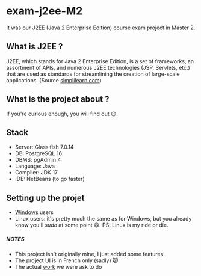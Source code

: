 # exam-j2ee-M2

It was our J2EE (Java 2 Enterprise Edition) course exam project in Master 2.

## What is J2EE ?
J2EE, which stands for Java 2 Enterprise Edition, is a set of frameworks, an assortment of APIs, and numerous J2EE technologies (JSP, Servlets, etc.) that are used as standards for streamlining the creation of large-scale applications. (Source <a href="https://www.simplilearn.com/j2ee-interview-questions-answers-article#:~:text=J2EE%2C%20which%20stands%20for%20Java,creation%20of%20large%2Dscale%20applications." target="_blank">simplilearn.com</a>)

## What is the project about ?
If you're curious enough, you will find out 😉.

## Stack
- Server: Glassifish 7.0.14
- DB: PostgreSQL 16
- DBMS: pgAdmin 4
- Language: Java
- Compiler: JDK 17
- IDE: NetBeans (to go faster)

## Setting up the projet
- <a href="./GUIDE_DEPL_PROJET_MODELE_JEE.pdf" target="_blank">Windows</a> users
- Linux users: it's pretty much the same as for Windows, but you already know you'll *sudo* at some point 😄.
PS: Linux is my ride or die.

##### NOTES
- This project isn't originally mine, I just added some features.
- The project UI is in French only (sadly) 😿
- The actual <a href="./TP jee.pdf" target="_blank">work</a> we were ask to do

